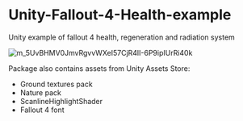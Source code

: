 # Unity-Fallout-4-Health-example
Unity example of fallout 4 health, regeneration and radiation system

![m_5UvBHMV0JmvRgvvWXeI57CjR4lI-6P9ipIUrRi40k](https://user-images.githubusercontent.com/25031402/127073013-69ecef9a-b9e9-4e69-8afc-6454780f4efe.jpg)

Package also contains assets from Unity Assets Store:
- Ground textures pack
- Nature pack
- ScanlineHighlightShader
- Fallout 4 font
